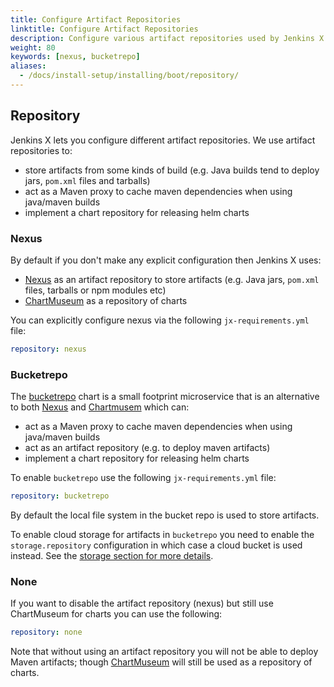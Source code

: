 ```yaml
---
title: Configure Artifact Repositories
linktitle: Configure Artifact Repositories
description: Configure various artifact repositories used by Jenkins X
weight: 80
keywords: [nexus, bucketrepo]
aliases:
  - /docs/install-setup/installing/boot/repository/
---
```


## Repository

Jenkins X lets you configure different artifact repositories.
We use artifact repositories to:

- store artifacts from some kinds of build (e.g. Java builds tend to deploy jars, `pom.xml` files and tarballs)
- act as a Maven proxy to cache maven dependencies when using java/maven builds
- implement a chart repository for releasing helm charts

### Nexus

By default if you don't make any explicit configuration then Jenkins X uses:

- [Nexus](https://www.sonatype.com/nexus-repository-oss) as an artifact repository to store artifacts (e.g. Java jars, `pom.xml` files, tarballs or npm modules etc)
- [ChartMuseum](https://chartmuseum.com/) as a repository of charts

You can explicitly configure nexus via the following `jx-requirements.yml` file:

```yaml
repository: nexus
```

### Bucketrepo

The [bucketrepo](https://github.com/jenkins-x/bucketrepo) chart is a small footprint microservice that is an alternative to both [Nexus](https://www.sonatype.com/nexus-repository-oss) and [Chartmusem](https://chartmuseum.com/) which can:

- act as a Maven proxy to cache maven dependencies when using java/maven builds
- act as an artifact repository (e.g. to deploy maven artifacts)
- implement a chart repository for releasing helm charts

To enable `bucketrepo` use the following `jx-requirements.yml` file:

```yaml
repository: bucketrepo
```

By default the local file system in the bucket repo is used to store artifacts.

To enable cloud storage for artifacts in `bucketrepo` you need to enable the `storage.repository` configuration in which case a cloud bucket is used instead. See the [storage section for more details](/docs/install-setup/boot/storage).

### None

If you want to disable the artifact repository (nexus) but still use ChartMuseum for charts you can use the following:

```yaml
repository: none
```

Note that without using an artifact repository you will not be able to deploy Maven artifacts; though [ChartMuseum](https://chartmuseum.com/) will still be used as a repository of charts.
